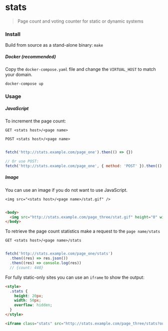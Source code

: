 # stats

> Page count and voting counter for static or dynamic systems


### Install

Build from source as a stand-alone binary: `make`

##### Docker (recommended)

Copy the `docker-compose.yaml` file and change the `VIRTUAL_HOST` to match your domain.

```
docker-compose up
```

### Usage

##### JavaScript
To increment the page count:

`GET <stats host>/<page name>`

`POST <stats host>/<page name>`

```js

fetch('http://stats.example.com/page_one').then(() => {})

// Or use POST:
fetch('http://stats.example.com/page_one', { method: 'POST' }).then(() => {})

```

##### Image

You can use an image if you do not want to use JavaScript.

`<img src="<stats host>/<page name>/stat.gif" />`

```html

<body>
  <img src="http://stats.example.com/page_three/stat.gif" height="0" width="0" />
</body>

```


To retrieve the page count statistics make a request to the `page name/stats`

`GET <stats host>/<page name>/stats`

```js

fetch('http://stats.example.com/page_one/stats')
  .then((res) => res.json())
  .then((res) => console.log(res))
  // {count: 448}

```

For fully static-only sites you can use an `iframe` to show the output:

```html
<style>
  .stats {
    height: 20px;
    width: 50px;
    overflow: hidden;
  }
</style>

<iframe class="stats" src="http://stats.example.com/page_three/stats?output=text" scrolling="no"></iframe>
```
